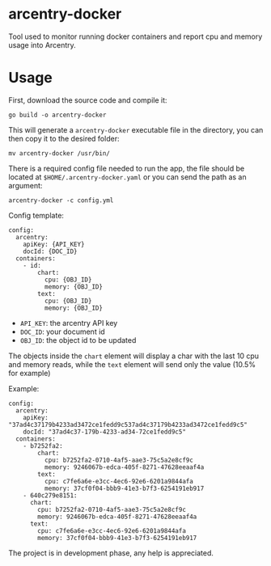 # arcentry-docker

Tool used to monitor running docker containers and report cpu and memory usage into Arcentry.

# Usage

First, download the source code and compile it:

    go build -o arcentry-docker
   
This will generate a `arcentry-docker` executable file in the directory, you can then copy it to the desired folder:

    mv arcentry-docker /usr/bin/

There is a required config file needed to run the app, the file should be located at `$HOME/.arcentry-docker.yaml` or you can send the path as an argument:

    arcentry-docker -c config.yml


Config template:    
    
    config:
      arcentry:
        apiKey: {API_KEY}
        docId: {DOC_ID}
      containers:
        - id:
            chart:
              cpu: {OBJ_ID}
              memory: {OBJ_ID}
            text:
              cpu: {OBJ_ID}
              memory: {OBJ_ID}

- `API_KEY`: the arcentry API key
- `DOC_ID`: your document id
- `OBJ_ID`: the object id to be updated

The objects inside the `chart` element will display a char with the last 10 cpu and memory reads, while the `text` element will send only the value (10.5% for example)

Example:

    config:
      arcentry:
        apiKey: "37ad4c37179b4233ad3472ce1fedd9c537ad4c37179b4233ad3472ce1fedd9c5"
        docId: "37ad4c37-179b-4233-ad34-72ce1fedd9c5"
      containers:
        - b7252fa2:
            chart:
              cpu: b7252fa2-0710-4af5-aae3-75c5a2e8cf9c 
              memory: 9246067b-edca-405f-8271-47628eeaaf4a 
            text:
              cpu: c7fe6a6e-e3cc-4ec6-92e6-6201a9844afa
              memory: 37cf0f04-bbb9-41e3-b7f3-6254191eb917
        - 640c279e8151:
          chart:
            cpu: b7252fa2-0710-4af5-aae3-75c5a2e8cf9c 
            memory: 9246067b-edca-405f-8271-47628eeaaf4a 
          text:
            cpu: c7fe6a6e-e3cc-4ec6-92e6-6201a9844afa
            memory: 37cf0f04-bbb9-41e3-b7f3-6254191eb917

The project is in development phase, any help is appreciated.